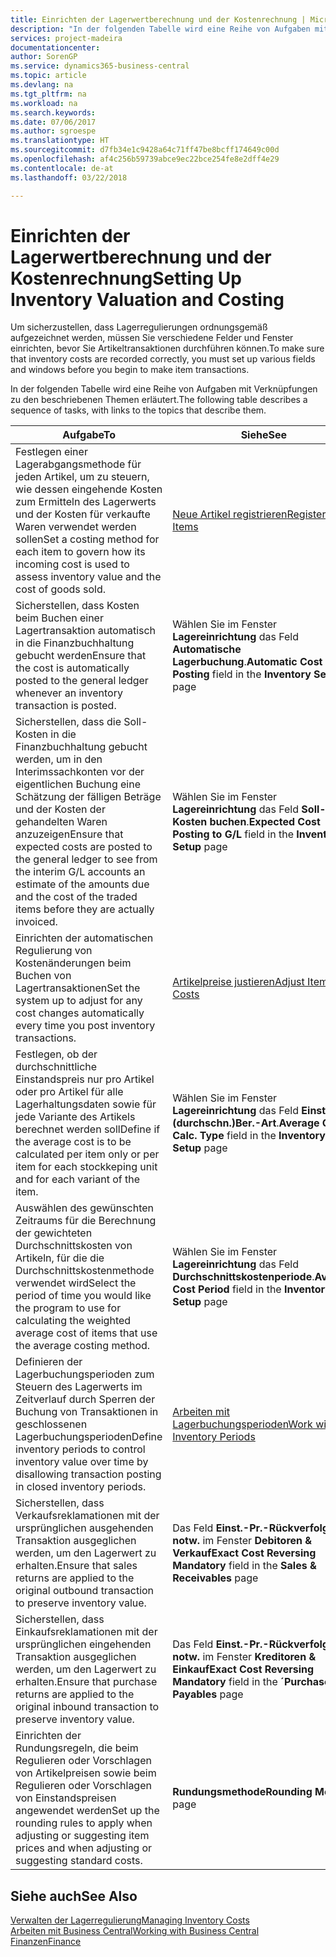 ```yaml
---
title: Einrichten der Lagerwertberechnung und der Kostenrechnung | Microsoft Docs
description: "In der folgenden Tabelle wird eine Reihe von Aufgaben mit Verknüpfungen zu den beschriebenen Themen erläutert."
services: project-madeira
documentationcenter: 
author: SorenGP
ms.service: dynamics365-business-central
ms.topic: article
ms.devlang: na
ms.tgt_pltfrm: na
ms.workload: na
ms.search.keywords: 
ms.date: 07/06/2017
ms.author: sgroespe
ms.translationtype: HT
ms.sourcegitcommit: d7fb34e1c9428a64c71ff47be8bcff174649c00d
ms.openlocfilehash: af4c256b59739abce9ec22bce254fe8e2dff4e29
ms.contentlocale: de-at
ms.lasthandoff: 03/22/2018

---
```

# <a name="setting-up-inventory-valuation-and-costing"></a><span data-ttu-id="ff3a2-103">Einrichten der Lagerwertberechnung und der Kostenrechnung</span><span class="sxs-lookup"><span data-stu-id="ff3a2-103">Setting Up Inventory Valuation and Costing</span></span>
<span data-ttu-id="ff3a2-104">Um sicherzustellen, dass Lagerregulierungen ordnungsgemäß aufgezeichnet werden, müssen Sie verschiedene Felder und Fenster einrichten, bevor Sie Artikeltransaktionen durchführen können.</span><span class="sxs-lookup"><span data-stu-id="ff3a2-104">To make sure that inventory costs are recorded correctly, you must set up various fields and windows before you begin to make item transactions.</span></span>

<span data-ttu-id="ff3a2-105">In der folgenden Tabelle wird eine Reihe von Aufgaben mit Verknüpfungen zu den beschriebenen Themen erläutert.</span><span class="sxs-lookup"><span data-stu-id="ff3a2-105">The following table describes a sequence of tasks, with links to the topics that describe them.</span></span>

|<span data-ttu-id="ff3a2-106">**Aufgabe**</span><span class="sxs-lookup"><span data-stu-id="ff3a2-106">**To**</span></span>|<span data-ttu-id="ff3a2-107">**Siehe**</span><span class="sxs-lookup"><span data-stu-id="ff3a2-107">**See**</span></span>|  
|------------|-------------|  
|<span data-ttu-id="ff3a2-108">Festlegen einer Lagerabgangsmethode für jeden Artikel, um zu steuern, wie dessen eingehende Kosten zum Ermitteln des Lagerwerts und der Kosten für verkaufte Waren verwendet werden sollen</span><span class="sxs-lookup"><span data-stu-id="ff3a2-108">Set a costing method for each item to govern how its incoming cost is used to assess inventory value and the cost of goods sold.</span></span>|[<span data-ttu-id="ff3a2-109">Neue Artikel registrieren</span><span class="sxs-lookup"><span data-stu-id="ff3a2-109">Register New Items</span></span>](inventory-how-register-new-items.md)|  
|<span data-ttu-id="ff3a2-110">Sicherstellen, dass Kosten beim Buchen einer Lagertransaktion automatisch in die Finanzbuchhaltung gebucht werden</span><span class="sxs-lookup"><span data-stu-id="ff3a2-110">Ensure that the cost is automatically posted to the general ledger whenever an inventory transaction is posted.</span></span>|<span data-ttu-id="ff3a2-111">Wählen Sie im Fenster **Lagereinrichtung** das Feld **Automatische Lagerbuchung**.</span><span class="sxs-lookup"><span data-stu-id="ff3a2-111">**Automatic Cost Posting** field in the **Inventory Setup** page</span></span>|  
|<span data-ttu-id="ff3a2-112">Sicherstellen, dass die Soll-Kosten in die Finanzbuchhaltung gebucht werden, um in den Interimssachkonten vor der eigentlichen Buchung eine Schätzung der fälligen Beträge und der Kosten der gehandelten Waren anzuzeigen</span><span class="sxs-lookup"><span data-stu-id="ff3a2-112">Ensure that expected costs are posted to the general ledger to see from the interim G/L accounts an estimate of the amounts due and the cost of the traded items before they are actually invoiced.</span></span>|<span data-ttu-id="ff3a2-113">Wählen Sie im Fenster **Lagereinrichtung** das Feld **Soll-Kosten buchen**.</span><span class="sxs-lookup"><span data-stu-id="ff3a2-113">**Expected Cost Posting to G/L** field in the **Inventory Setup** page</span></span>|  
|<span data-ttu-id="ff3a2-114">Einrichten der automatischen Regulierung von Kostenänderungen beim Buchen von Lagertransaktionen</span><span class="sxs-lookup"><span data-stu-id="ff3a2-114">Set the system up to adjust for any cost changes automatically every time you post inventory transactions.</span></span>|[<span data-ttu-id="ff3a2-115">Artikelpreise justieren</span><span class="sxs-lookup"><span data-stu-id="ff3a2-115">Adjust Item Costs</span></span>](inventory-how-adjust-item-costs.md)|  
|<span data-ttu-id="ff3a2-116">Festlegen, ob der durchschnittliche Einstandspreis nur pro Artikel oder pro Artikel für alle Lagerhaltungsdaten sowie für jede Variante des Artikels berechnet werden soll</span><span class="sxs-lookup"><span data-stu-id="ff3a2-116">Define if the average cost is to be calculated per item only or per item for each stockkeping unit and for each variant of the item.</span></span>|<span data-ttu-id="ff3a2-117">Wählen Sie im Fenster **Lagereinrichtung** das Feld **Einst.-Pr.(durchschn.)Ber.-Art**.</span><span class="sxs-lookup"><span data-stu-id="ff3a2-117">**Average Cost Calc. Type** field in the **Inventory Setup** page</span></span>|  
|<span data-ttu-id="ff3a2-118">Auswählen des gewünschten Zeitraums für die Berechnung der gewichteten Durchschnittskosten von Artikeln, für die die Durchschnittskostenmethode verwendet wird</span><span class="sxs-lookup"><span data-stu-id="ff3a2-118">Select the period of time you would like the program to use for calculating the weighted average cost of items that use the average costing method.</span></span>|<span data-ttu-id="ff3a2-119">Wählen Sie im Fenster **Lagereinrichtung** das Feld **Durchschnittskostenperiode**.</span><span class="sxs-lookup"><span data-stu-id="ff3a2-119">**Average Cost Period** field in the **Inventory Setup** page</span></span>|  
|<span data-ttu-id="ff3a2-120">Definieren der Lagerbuchungsperioden zum Steuern des Lagerwerts im Zeitverlauf durch Sperren der Buchung von Transaktionen in geschlossenen Lagerbuchungsperioden</span><span class="sxs-lookup"><span data-stu-id="ff3a2-120">Define inventory periods to control inventory value over time by disallowing transaction posting in closed inventory periods.</span></span>|[<span data-ttu-id="ff3a2-121">Arbeiten mit Lagerbuchungsperioden</span><span class="sxs-lookup"><span data-stu-id="ff3a2-121">Work with Inventory Periods</span></span>](finance-how-to-work-with-inventory-periods.md)|  
|<span data-ttu-id="ff3a2-122">Sicherstellen, dass Verkaufsreklamationen mit der ursprünglichen ausgehenden Transaktion ausgeglichen werden, um den Lagerwert zu erhalten.</span><span class="sxs-lookup"><span data-stu-id="ff3a2-122">Ensure that sales returns are applied to the original outbound transaction to preserve inventory value.</span></span>|<span data-ttu-id="ff3a2-123">Das Feld **Einst.-Pr.-Rückverfolg. notw.** im Fenster **Debitoren & Verkauf**</span><span class="sxs-lookup"><span data-stu-id="ff3a2-123">**Exact Cost Reversing Mandatory** field in the **Sales & Receivables** page</span></span>|  
|<span data-ttu-id="ff3a2-124">Sicherstellen, dass Einkaufsreklamationen mit der ursprünglichen eingehenden Transaktion ausgeglichen werden, um den Lagerwert zu erhalten.</span><span class="sxs-lookup"><span data-stu-id="ff3a2-124">Ensure that purchase returns are applied to the original inbound transaction to preserve inventory value.</span></span>|<span data-ttu-id="ff3a2-125">Das Feld **Einst.-Pr.-Rückverfolg. notw.** im Fenster **Kreditoren & Einkauf**</span><span class="sxs-lookup"><span data-stu-id="ff3a2-125">**Exact Cost Reversing Mandatory** field in the **´Purchases & Payables** page</span></span>|
|<span data-ttu-id="ff3a2-126">Einrichten der Rundungsregeln, die beim Regulieren oder Vorschlagen von Artikelpreisen sowie beim Regulieren oder Vorschlagen von Einstandspreisen angewendet werden</span><span class="sxs-lookup"><span data-stu-id="ff3a2-126">Set up the rounding rules to apply when adjusting or suggesting item prices and when adjusting or suggesting standard costs.</span></span>|<span data-ttu-id="ff3a2-127">**Rundungsmethode**</span><span class="sxs-lookup"><span data-stu-id="ff3a2-127">**Rounding Method** page</span></span>|  

## <a name="see-also"></a><span data-ttu-id="ff3a2-128">Siehe auch</span><span class="sxs-lookup"><span data-stu-id="ff3a2-128">See Also</span></span>  
[<span data-ttu-id="ff3a2-129">Verwalten der Lagerregulierung</span><span class="sxs-lookup"><span data-stu-id="ff3a2-129">Managing Inventory Costs</span></span>](finance-manage-inventory-costs.md)  
[<span data-ttu-id="ff3a2-130">Arbeiten mit  Business Central</span><span class="sxs-lookup"><span data-stu-id="ff3a2-130">Working with Business Central</span></span>](ui-work-product.md)  
[<span data-ttu-id="ff3a2-131">Finanzen</span><span class="sxs-lookup"><span data-stu-id="ff3a2-131">Finance</span></span>](finance.md)  

